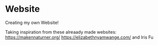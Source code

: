 # Website
Creating my own Website!

Taking inspiration from these alreaady made websites:
https://makennaturner.org/
https://elizabethnyamwange.com/
and Iris Fu
